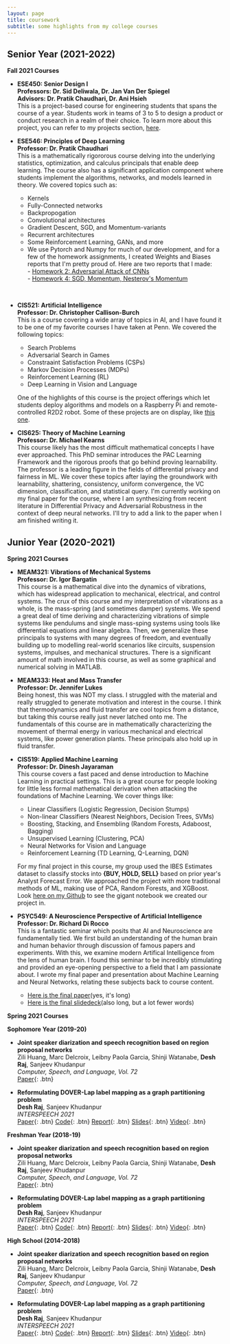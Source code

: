 ```yaml
---
layout: page
title: coursework
subtitle: some highlights from my college courses
---
```


## Senior Year (2021-2022)

**Fall 2021 Courses**

- **ESE450: Senior Design I** \
  **Professors: Dr. Sid Deliwala, Dr. Jan Van Der Spiegel** \
  **Advisors: Dr. Pratik Chaudhari, Dr. Ani Hsieh** \
  This is a project-based course for engineering students that spans the course of a year.  Students work in teams of 3 to 5 to design a product or conduct research in a realm of their choice.  To learn more about this project, you can refer to my projects section, [here](https://geande.github.io/projects/).

- **ESE546: Principles of Deep Learning** \
  **Professor: Dr. Pratik Chaudhari** \
  This is a mathematically rigororous course delving into the underlying statistics, optimization, and calculus principals that enable deep learning.  The course also has a significant application component where students implement the algorithms, networks, and models learned in theory.  We covered topics such as:
  - Kernels
  - Fully-Connected networks
  - Backpropogation
  - Convolutional architectures
  - Gradient Descent, SGD, and Momentum-variants
  - Recurrent architectures
  - Some Reinforcement Learning, GANs, and more
  - We use Pytorch and Numpy for much of our development, and for a few of the homework assignments, I created Weights and Biases reports that I'm pretty proud of.  Here are two reports that I made: <br/>
        -  [Homework 2: Adversarial Attack of CNNs](https://wandb.ai/geande/ese546-homework2p4/reports/ESE546-Homework-2--VmlldzoxMDk0NTMz)<br/>
        -  [Homework 4: SGD, Momentum, Nesterov's Momentum](https://wandb.ai/geande/ese546-homework4p2/reports/ESE546-HW4-Report--VmlldzoxMjYzNTEy)<br/>
<br/>

- **CIS521: Artificial Intelligence** \
  **Professor: Dr. Christopher Callison-Burch** \
  This is a course covering a wide array of topics in AI, and I have found it to be one of my favorite courses I have taken at Penn.  We covered the following topics:
  - Search Problems
  - Adversarial Search in Games
  - Constraaint Satisfaction Problems (CSPs)
  - Markov Decision Processes (MDPs)
  - Reinforcement Learning (RL)
  - Deep Learning in Vision and Language

  One of the highlights of this course is the project offerings which let students deploy algorithms and models on a Raspberry Pi and remote-controlled R2D2 robot.  Some of these projects are on display, like [this one](https://geande.github.io/2021-12-09-rpi-vision/).


- **CIS625: Theory of Machine Learning** \
  **Professor: Dr. Michael Kearns** \
  This course likely has the most difficult mathematical concepts I have ever approached.  This PhD seminar introduces the PAC Learning Framework and the rigorous proofs that go behind proving learnability.  The professor is a leading figure in the fields of differential privacy and fairness in ML.  We cover these topics after laying the groundwork with learnability, shattering, consistency, uniform convergence, the VC dimension, classification, and statistical query.  I'm currently working on my final paper for the course, where I am synthesizing from recent literature in Differential Privacy and Adversarial Robustness in the context of deep neural networks.  I'll try to add a link to the paper when I am finished writing it.



## Junior Year (2020-2021)

**Spring 2021 Courses**

- **MEAM321: Vibrations of Mechanical Systems** \
  **Professor: Dr. Igor Bargatin** \
  This course is a mathematical dive into the dynamics of vibrations, which has widespread application to mechanical, electrical, and control systems.  The crux of this course and my interpretation of vibrations as a whole, is the mass-spring (and sometimes damper) systems.  We spend a great deal of time deriving and characterizing vibrations of simple systems like pendulums and single mass-sping systems using tools like differential equations and linear algebra.  Then, we generalize these principals to systems with many degrees of freedom, and eventually building up to modelling real-world scenarios like circuits, suspension systems, impulses, and mechanical structures.  There is a significant amount of math involved in this course, as well as some graphical and numerical solving in MATLAB.


- **MEAM333: Heat and Mass Transfer** \
  **Professor: Dr. Jennifer Lukes** \
  Being honest, this was NOT my class.  I struggled with the material and really struggled to generate motivation and interest in the course.  I think that thermodynamics and fluid transfer are cool topics from a distance, but taking this course really just never latched onto me.  The fundamentals of this course are in mathematically characterizing the movement of thermal energy in various mechanical and electrical systems, like power generation plants.  These principals also hold up in fluid transfer.


- **CIS519: Applied Machine Learning** \
  **Professor: Dr. Dinesh Jayaraman** \
  This course covers a fast paced and dense introduction to Machine Learning in practical settings.  This is a great course for people looking for little less formal mathematical derivation when attacking the foundations of Machine Learning.  We cover things like:
  - Linear Classifiers (Logistic Regression, Decision Stumps)
  - Non-linear Classifiers (Nearest Neighbors, Decision Trees, SVMs)
  - Boosting, Stacking, and Ensembling (Random Forests, Adaboost, Bagging)
  - Unsupervised Learning (Clustering, PCA)
  - Neural Networks for Vision and Language
  - Reinforcement Learning (TD Learning, Q-Learning, DQN)
  
  For my final project in this course, my group used the IBES Estimates dataset to classify stocks into **\{BUY, HOLD, SELL\}** based on prior year's Analyst Forecast Error.  We approached the project with more traditional methods of ML, making use of PCA, Random Forests, and XGBoost.  Look [here on my Github](https://github.com/geande/stonks) to see the gigant notebook we created our project in.
  

- **PSYC549: A Neuroscience Perspective of Artificial Intelligence** \
  **Professor: Dr. Richard Di Rocco** \
  This is a fantastic seminar which posits that AI and Neuroscience are fundamentally tied.  We first build an understanding of the human brain and human behavior through discussion of famous papers and experiments.  With this, we examine modern Artifical Intelligence from the lens of human brain.  I found this seminar to be incredibly stimulating and provided an eye-opening perspective to a field that I am passionate about.  I wrote my final paper and presentation about Machine Learning and Neural Networks, relating these subjects back to course content.
  - [Here is the final paper]()(yes, it's long)
  - [Here is the final slidedeck]()(also long, but a lot fewer words)

**Spring 2021 Courses**
  
**Sophomore Year (2019-20)**

- **Joint speaker diarization and speech recognition based on region proposal networks**  
  Zili Huang, Marc Delcroix, Leibny Paola Garcia, Shinji Watanabe, **Desh Raj**, Sanjeev Khudanpur  
  *Computer, Speech, and Language, Vol. 72*  
  [Paper](https://doi.org/10.1016/j.csl.2021.101316){: .btn}

- **Reformulating DOVER-Lap label mapping as a graph partitioning problem**  
  **Desh Raj**, Sanjeev Khudanpur  
  *INTERSPEECH 2021*  
  [Paper](https://www.isca-speech.org/archive/interspeech_2021/raj21b_interspeech.html){: .btn}
  [Code](https://github.com/desh2608/dover-lap){: .btn}
  [Report](/static/report/doverlap.pdf){: .btn}
  [Slides](/static/ppt/interspeech21_doverlap.pdf){: .btn}
  [Video](/static/video/interspeech21_doverlap_full.mp4){: .btn}
  
**Freshman Year (2018-19)**

- **Joint speaker diarization and speech recognition based on region proposal networks**  
  Zili Huang, Marc Delcroix, Leibny Paola Garcia, Shinji Watanabe, **Desh Raj**, Sanjeev Khudanpur  
  *Computer, Speech, and Language, Vol. 72*  
  [Paper](https://doi.org/10.1016/j.csl.2021.101316){: .btn}

- **Reformulating DOVER-Lap label mapping as a graph partitioning problem**  
  **Desh Raj**, Sanjeev Khudanpur  
  *INTERSPEECH 2021*  
  [Paper](https://www.isca-speech.org/archive/interspeech_2021/raj21b_interspeech.html){: .btn}
  [Code](https://github.com/desh2608/dover-lap){: .btn}
  [Report](/static/report/doverlap.pdf){: .btn}
  [Slides](/static/ppt/interspeech21_doverlap.pdf){: .btn}
  [Video](/static/video/interspeech21_doverlap_full.mp4){: .btn}
  
**High School (2014-2018)**

- **Joint speaker diarization and speech recognition based on region proposal networks**  
  Zili Huang, Marc Delcroix, Leibny Paola Garcia, Shinji Watanabe, **Desh Raj**, Sanjeev Khudanpur  
  *Computer, Speech, and Language, Vol. 72*  
  [Paper](https://doi.org/10.1016/j.csl.2021.101316){: .btn}

- **Reformulating DOVER-Lap label mapping as a graph partitioning problem**  
  **Desh Raj**, Sanjeev Khudanpur  
  *INTERSPEECH 2021*  
  [Paper](https://www.isca-speech.org/archive/interspeech_2021/raj21b_interspeech.html){: .btn}
  [Code](https://github.com/desh2608/dover-lap){: .btn}
  [Report](/static/report/doverlap.pdf){: .btn}
  [Slides](/static/ppt/interspeech21_doverlap.pdf){: .btn}
  [Video](/static/video/interspeech21_doverlap_full.mp4){: .btn}
